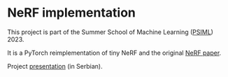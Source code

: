 # NeRF implementation

This project is part of the Summer School of Machine Learning ([PSIML](https://psiml.pfe.rs/)) 2023.

It is a PyTorch reimplementation of tiny NeRF and the original [NeRF paper](https://arxiv.org/abs/2003.08934).

Project [presentation](https://docs.google.com/presentation/d/1ZlKU0qv6obQuglwLs2Ui4SHRxaJOeBadrzqziLzvvDM/edit?usp=sharing) (in Serbian).
